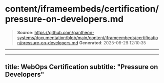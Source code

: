 # content/iframeembeds/certification/pressure-on-developers.md

> **Source**: https://github.com/pantheon-systems/documentation/blob/main/content/iframeembeds/certification/pressure-on-developers.md
> **Generated**: 2025-08-28 12:10:35

---

---
title: WebOps Certification
subtitle: "Pressure on Developers"
---

<Partial file="certification-guide/pressure-on-developers.md" />

